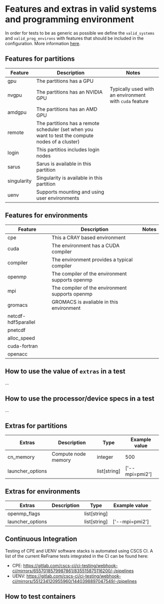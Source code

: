 # Features and extras in valid systems and programming environment

In order for tests to be as generic as possible we define the `valid_systems` and `valid_prog_environs` with features that should be included in the configuration.
More information [here](https://reframe-hpc.readthedocs.io/en/stable/regression_test_api.html#reframe.core.pipeline.RegressionTest.valid_systems).

## Features for partitions

| Feature | Description | Notes |
| --- | --- | --- |
| gpu | The partitions has a GPU | |
| nvgpu | The partitions has an NVIDIA GPU | Typically used with an environment with `cuda` feature |
| amdgpu | The partitions has an AMD GPU | | |
| remote | The partitions has a remote scheduler (set when you want to test the compute nodes of a cluster) | | |
| login | This partitios includes login nodes | | |
| sarus | Sarus is available in this partition | | |
| singularity | Singularity is available in this partition | | |
| uenv | Supports mounting and using user environments | |

## Features for environments

| Feature | Description | Notes |
| --- | --- | --- |
| cpe | This a CRAY based environment | |
| cuda | The environment has a CUDA compiler | |
| compiler | The environment provides a typical compiler | |
| openmp | The compiler of the environment supports openmp |
| mpi | The compiler of the environment supports openmp | |
| gromacs | GROMACS is avaliable in this environment | |
| netcdf-hdf5parallel | | |
| pnetcdf | | |
| alloc_speed | | |
| cuda-fortran | | |
| openacc | | |

## How to use the value of `extras` in a test

...

## How to use the processor/device specs in a test

...

## Extras for partitions

| Extras | Description | Type | Example value |
| --- | --- | --- | --- |
| cn_memory | Compute node memory | integer | 500 |
| launcher_options | | list[string] | ['--mpi=pmi2']

## Extras for environments

| Extras | Description | Type | Example value |
| --- | --- | --- | --- |
| openmp_flags | | list[string] | |
| launcher_options | | list[string] | ['--mpi=pmi2']

## Continuous Integration

Testing of CPE and UENV software stacks is automated using CSCS CI. A list of the current ReFrame tests integrated in the CI can be found here:
- CPE: https://gitlab.com/cscs-ci/ci-testing/webhook-ci/mirrors/6557018579987861/835515875116200/-/pipelines
- UENV: https://gitlab.com/cscs-ci/ci-testing/webhook-ci/mirrors/551234120955960/1440398897047549/-/pipelines

## How to test containers

